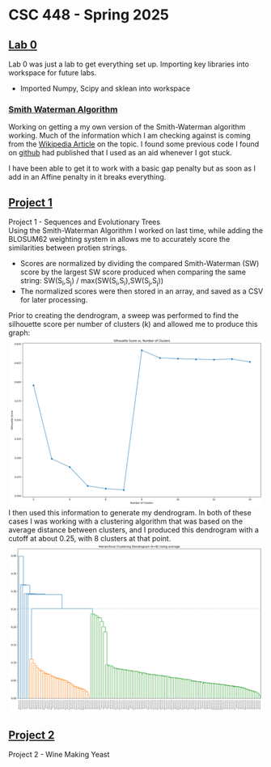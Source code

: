 # CSC 448 - Spring 2025 #
## [Lab 0](https://github.com/Pilon2020/CSC448/tree/main/Lab0)
Lab 0 was just a lab to get everything set up. Importing key libraries into workspace for future labs.  
- Imported Numpy, Scipy and sklean into workspace

### [Smith Waterman Algorithm](https://github.com/Pilon2020/CSC448/tree/main/Lab0/SmithWaterman.py)
Working on getting a my own version of the Smith-Waterman algorithm working. Much of the information which I am checking against is coming from the [Wikipedia Article](https://en.wikipedia.org/wiki/Smith%E2%80%93Waterman_algorithm) on the topic. I found some previous code I found on [github](https://github.com/slavianap/Smith-Waterman-Algorithm/blob/master/Script.py) had published that I used as an aid whenever I got stuck.  
  
  
I have been able to get it to work with a basic gap penalty but as soon as I add in an Affine penalty in it breaks everything.

## [Project 1](https://github.com/Pilon2020/CSC448/tree/main/Lab1)  
Project 1 - Sequences and Evolutionary Trees  
Using the Smith-Waterman Algorithm I worked on last time, while adding the BLOSUM62 weighting system in allows me to accurately score the similarities between protien strings.  
- Scores are normalized by dividing the compared Smith-Waterman (SW) score by the largest SW score produced when comparing the same string: SW(S<sub>i</sub>,S<sub>j</sub>) / max(SW(S<sub>i</sub>,S<sub>i</sub>),SW(S<sub>j</sub>,S<sub>j</sub>))
- The normalized scores were then stored in an array, and saved as a CSV for later processing.  

Prior to creating the dendrogram, a sweep was performed to find the silhouette score per number of clusters (k) and allowed me to produce this graph:  
![`Silhouette Scores`](https://github.com/Pilon2020/CSC448/blob/79405e3347275aad0e7460ed8fc0f35c6fe45a81/Lab1/SilhouetteScores_average.png?raw=true)  
I then used this information to generate my dendrogram. In both of these cases I was working with a clustering algorithm that was based on the average distance between clusters, and I produced this dendrogram with a cutoff at about 0.25, with 8 clusters at that point.    
![`Silhouette Scores`](https://github.com/Pilon2020/CSC448/blob/79405e3347275aad0e7460ed8fc0f35c6fe45a81/Lab1/Dendrogram_Average.png?raw=true)  

## [Project 2](https://github.com/Pilon2020/CSC448/tree/main/Lab2) 
Project 2 - Wine Making Yeast